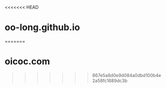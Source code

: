 <<<<<<< HEAD
# oo-long.github.io
=======
# oicoc.com
>>>>>>> 867e5a8d0e9d084a0dbd100b4e2a58fc1689dc3b
